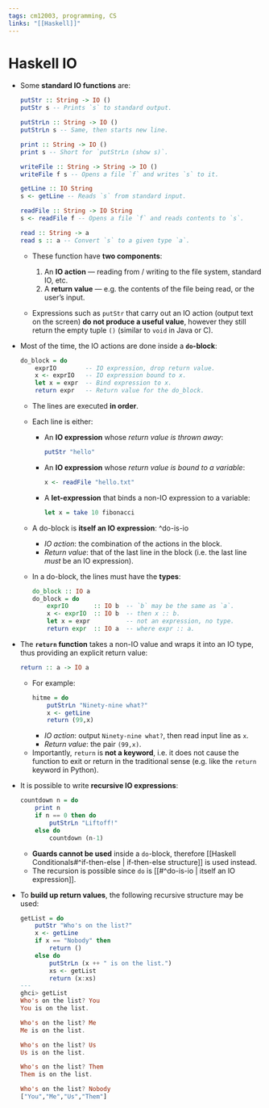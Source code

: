 ```yaml
---
tags: cm12003, programming, CS
links: "[[Haskell]]"
---
```

# Haskell IO
- Some **standard IO functions** are:
    ```haskell
    putStr :: String -> IO ()
    putStr s -- Prints `s` to standard output.

    putStrLn :: String -> IO ()
    putStrLn s -- Same, then starts new line.

    print :: String -> IO ()
    print s -- Short for `putStrLn (show s)`.

    writeFile :: String -> String -> IO ()
    writeFile f s -- Opens a file `f` and writes `s` to it.

    getLine :: IO String
    s <- getLine -- Reads `s` from standard input.

    readFile :: String -> IO String
    s <- readFile f -- Opens a file `f` and reads contents to `s`.

	read :: String -> a
	read s :: a -- Convert `s` to a given type `a`.
    ```

    - These function have **two components**:
        1. An **IO action** — reading from / writing to the file system, standard IO, etc.
        2. A **return value** — e.g. the contents of the file being read, or the user’s input.

    - Expressions such as `putStr` that carry out an IO action (output text on the screen) **do not produce a useful value**, however they still return the empty tuple `()` (similar to `void` in Java or C). 

- Most of the time, the IO actions are done inside a **`do`-block**:
    ```haskell
    do_block = do
        exprIO        -- IO expression, drop return value.
        x <- exprIO   -- IO expression bound to x.
        let x = expr  -- Bind expression to x.
        return expr   -- Return value for the do_block.
    ```
    - The lines are executed **in order**.
    - Each line is either:
        - An **IO expression** whose *return value is thrown away*:
            ```haskell
            putStr "hello"
            ```
        - An **IO expression** whose *return value is bound to a variable*:
            ```haskell
            x <- readFile "hello.txt"
            ```
        - A **let-expression** that binds a non-IO expression to a variable:
            ```haskell
            let x = take 10 fibonacci
            ```

    - A do-block is **itself an IO expression**:
        ^do-is-io
        - *IO action*: the combination of the actions in the block.
        - *Return value*: that of the last line in the block (i.e. the last line *must* be an IO expression).

    - In a do-block, the lines must have the **types**:
        ```haskell
        do_block :: IO a
        do_block = do
            exprIO       :: IO b  -- `b` may be the same as `a`.
            x <- exprIO  :: IO b  -- then x :: b.
            let x = expr          -- not an expression, no type.
            return expr  :: IO a  -- where expr :: a.
        ```

- The **`return` function** takes a non-IO value and wraps it into an IO type, thus providing an explicit return value:
    ```haskell
    return :: a -> IO a
    ```
    - For example:
        ```haskell
        hitme = do
            putStrLn "Ninety-nine what?"
            x <- getLine
            return (99,x)
        ```
        - *IO action*: output `Ninety-nine what?`, then read input line as `x`.
        - *Return value*: the pair `(99,x)`.
    - Importantly, `return` is **not a keyword**, i.e. it does not cause the function to exit or return in the traditional sense (e.g. like the `return` keyword in Python).

- It is possible to write **recursive IO expressions**:
    ```haskell
    countdown n = do
        print n
        if n == 0 then do
            putStrLn "Liftoff!"
        else do
            countdown (n-1)
    ```
    - **Guards cannot be used** inside a `do`-block, therefore [[Haskell Conditionals#^if-then-else | if-then-else structure]] is used instead.
    - The recursion is possible since `do` is [[#^do-is-io | itself an IO expression]].

- To **build up return values**, the following recursive structure may be used:
    ```haskell
    getList = do
        putStr "Who's on the list?"
        x <- getLine
        if x == "Nobody" then 
            return ()
        else do
            putStrLn (x ++ " is on the list.")
            xs <- getList
            return (x:xs)
	---
	ghci> getList
	Who's on the list? You
	You is on the list.
	
	Who's on the list? Me
	Me is on the list.
	
	Who's on the list? Us
	Us is on the list.
	
	Who's on the list? Them
	Them is on the list.
	
	Who's on the list? Nobody
	["You","Me","Us","Them"]
    ```
